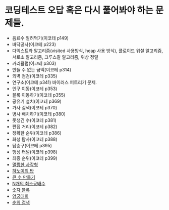 # 코딩테스트 오답 혹은 다시 풀어봐야 하는 문제들.

- 음료수 얼려먹기(이코테 p149)
- 바닥공사(이코테 p223)
- 다익스트라 알고리즘(visited 사용방식, heap 사용 방식), 플로이드 워셜 알고리즘, 서로소 알고리즘, 크루스칼 알고리즘, 위상 정렬
- 커리큘럼(이코테 p303)
- 만들 수 없는 금액(이코테 p314)
- 외벽 점검(이코테 p335)
- 연구소(이코테 p341) 바이러스 퍼트리기 문제.
- 인구 이동(이코테 p353)
- 블록 이동하기(이코테 p355)
- 공유기 설치(이코테 p369)
- 가사 검색(이코테 p370)
- 병사 배치하기(이코테 p380)
- 못생긴 수(이코테 p381)
- 편집 거리(이코테 p382)
- 정확한 순위(이코테 p386)
- 화성 탐사(이코테 p388)
- 탑승구(이코테 p395)
- 행성 터널(이코테 p398)
- 최종 순위(이코테 p399)
- [멀쩡한 사각형](https://school.programmers.co.kr/learn/courses/30/lessons/62048)
- [하노이의 탑](https://school.programmers.co.kr/learn/courses/30/lessons/12946)
- [큰 수 만들기](https://school.programmers.co.kr/learn/courses/30/lessons/42883)
- [N개의 최소공배수](https://school.programmers.co.kr/learn/courses/30/lessons/12953?language=javascript)
- [숫자 블록](https://school.programmers.co.kr/learn/courses/30/lessons/12923?language=javascript)
- [양궁대회](https://school.programmers.co.kr/learn/courses/30/lessons/92342?language=javascript)
- [순위 검색](https://school.programmers.co.kr/learn/courses/30/lessons/72412?language=javascript)
